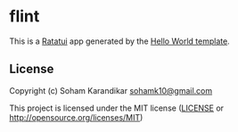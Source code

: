 # flint

This is a [Ratatui] app generated by the [Hello World template].

[Ratatui]: https://ratatui.rs
[Hello World Template]: https://github.com/ratatui/templates/tree/main/hello-world

## License

Copyright (c) Soham Karandikar <sohamk10@gmail.com>

This project is licensed under the MIT license ([LICENSE] or <http://opensource.org/licenses/MIT>)

[LICENSE]: ./LICENSE
